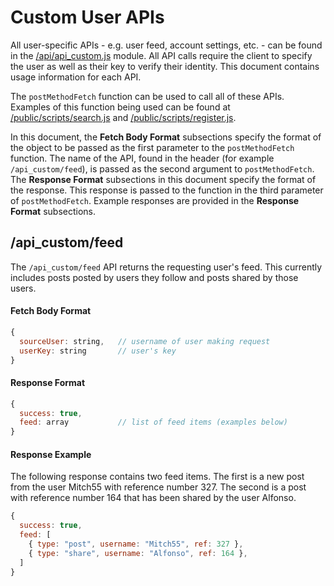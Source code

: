 # Custom User APIs

All user-specific APIs - e.g. user feed, account settings, etc. - can be found in the [/api/api_custom.js](https://github.com/jjm7HWU/Photography-App/blob/main/api/api_custom.js) module. All API calls require the client to specify the user as well as their key to verify their identity. This document contains usage information for each API.

The `postMethodFetch` function can be used to call all of these APIs. Examples of this function being used can be found at [/public/scripts/search.js](https://github.com/jjm7HWU/Photography-App/blob/main/public/scripts/search.js) and [/public/scripts/register.js](https://github.com/jjm7HWU/Photography-App/blob/main/public/scripts/register.js).

In this document, the **Fetch Body Format** subsections specify the format of the object to be passed as the first parameter to the `postMethodFetch` function. The name of the API, found in the header (for example `/api_custom/feed`), is passed as the second argument to `postMethodFetch`. The **Response Format** subsections in this document specify the format of the response. This response is passed to the function in the third parameter of `postMethodFetch`. Example responses are provided in the **Response Format** subsections.

## /api_custom/feed

The `/api_custom/feed` API returns the requesting user's feed. This currently includes posts posted by users they follow and posts shared by those users.

#### Fetch Body Format

``` javascript
{
  sourceUser: string,   // username of user making request
  userKey: string       // user's key
}
```

#### Response Format

``` javascript
{
  success: true,
  feed: array           // list of feed items (examples below)
}
```

#### Response Example

The following response contains two feed items.
The first is a new post from the user Mitch55 with reference number 327.
The second is a post with reference number 164 that has been shared by the user Alfonso.

``` javascript
{
  success: true,
  feed: [
    { type: "post", username: "Mitch55", ref: 327 },
    { type: "share", username: "Alfonso", ref: 164 },
  ]
}
```

